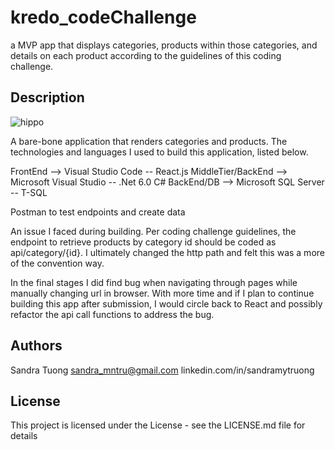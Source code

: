 # kredo_codeChallenge

a MVP app that displays categories, products within those categories, and details on each product according to the guidelines of this coding challenge.

## Description

![hippo](https://media.giphy.com/media/8Zo2aWdl5YPB63RKAM/giphy.gif)

A bare-bone application that renders categories and products. The technologies and languages I used to build this application, listed below.

FrontEnd --> Visual Studio Code -- React.js 
MiddleTier/BackEnd --> Microsoft Visual Studio -- .Net 6.0 C#
BackEnd/DB --> Microsoft SQL Server -- T-SQL

Postman to test endpoints and create data

An issue I faced during building. Per coding challenge guidelines, the endpoint to retrieve products by category id should be coded as api/category/{id}. 
I ultimately changed the http path and felt this was a more of the convention way. 

In the final stages I did find bug when navigating through pages while manually changing url in browser. 
With more time and if I plan to continue building this app after submission, I would circle back to React and possibly refactor the api call functions
to address the bug.

## Authors

Sandra Tuong 
sandra_mntru@gmail.com
linkedin.com/in/sandramytruong


## License

This project is licensed under the  License - see the LICENSE.md file for details
